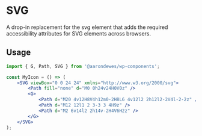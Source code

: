 # SVG

A drop-in replacement for the svg element that adds the required accessibility attributes for SVG elements across browsers.

## Usage

```jsx
import { G, Path, SVG } from '@aarondewes/wp-components';

const MyIcon = () => (
	<SVG viewBox="0 0 24 24" xmlns="http://www.w3.org/2000/svg">
		<Path fill="none" d="M0 0h24v24H0V0z" />
		<G>
			<Path d="M20 4v12H8V4h12m0-2H8L6 4v12l2 2h12l2-2V4l-2-2z" />
			<Path d="M12 12l1 2 3-3 3 4H9z" />
			<Path d="M2 6v14l2 2h14v-2H4V6H2z" />
		</G>
	</SVG>
);
```
